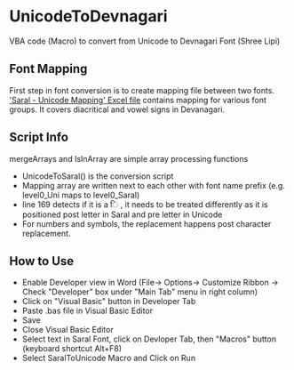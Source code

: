 # UnicodeToDevnagari
VBA code (Macro) to convert from Unicode to Devnagari Font (Shree Lipi)

## Font Mapping
First step in font conversion is to create mapping file between two fonts.
['Saral - Unicode Mapping' Excel file](https://github.com/kaupage/Saral2Unicode/blob/master/Saral%20-%20Unicode%20Mapping.xlsx) contains mapping for various font groups.
It covers diacritical and vowel signs in Devanagari.

## Script Info
  mergeArrays and IsInArray are simple array processing functions
  
* UnicodeToSaral() is the conversion script
* Mapping array are written next to each other with font name prefix (e.g. level0_Uni maps to level0_Saral)
* line 169 detects if it is a ि , it needs to be treated differently as it is positioned post letter in Saral and pre letter in Unicode
* For numbers and symbols, the replacement happens post character replacement.

## How to Use
* Enable Developer view in Word (File-> Options-> Customize Ribbon -> Check "Developer" box under "Main Tab" menu in right column)
* Click on "Visual Basic" button in Developer Tab
* Paste .bas file in Visual Basic Editor
* Save
* Close Visual Basic Editor
* Select text in Saral Font, click on Devloper Tab, then "Macros" button (keyboard shortcut Alt+F8)
* Select SaralToUnicode Macro and Click on Run

